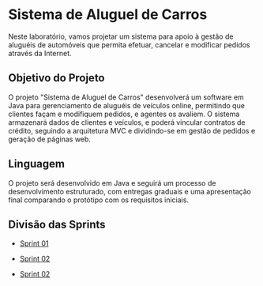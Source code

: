 # Sistema de Aluguel de Carros

Neste  laboratório, vamos projetar um sistema para apoio à gestão de aluguéis de automóveis que permita efetuar, cancelar e modificar pedidos através da Internet.

##  Objetivo do Projeto

O projeto "Sistema de Aluguel de Carros" desenvolverá um software em Java para gerenciamento de aluguéis de veículos online, permitindo que clientes façam e modifiquem pedidos, e agentes os avaliem. O sistema armazenará dados de clientes e veículos, e poderá vincular contratos de crédito, seguindo a arquitetura MVC e dividindo-se em gestão de pedidos e geração de páginas web.

## Linguagem

O projeto será desenvolvido em Java e seguirá um processo de desenvolvimento estruturado, com entregas graduais e uma apresentação final comparando o protótipo com os requisitos iniciais.

## Divisão das Sprints

- [Sprint 01](../Lab02/Lab02S01/)

- [Sprint 02](../Lab02/Lab02S02/)

- [Sprint 02](../Lab02/Lab02S03/)

